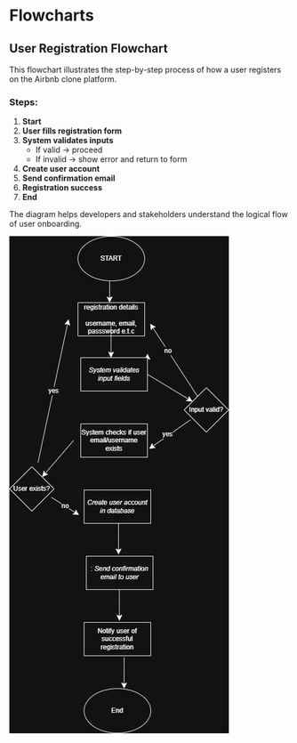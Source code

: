 # Flowcharts

## User Registration Flowchart

This flowchart illustrates the step-by-step process of how a user registers on the Airbnb clone platform.

### Steps:

1. **Start**
2. **User fills registration form**
3. **System validates inputs**
   - If valid → proceed
   - If invalid → show error and return to form
4. **Create user account**
5. **Send confirmation email**
6. **Registration success**
7. **End**

The diagram helps developers and stakeholders understand the logical flow of user onboarding.

![User Registration Flowchart](./user-registration-flowchart.drawio.png)
